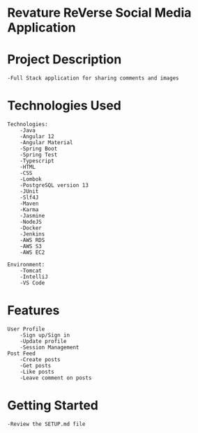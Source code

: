 # Revature ReVerse Social Media Application

# Project Description
    -Full Stack application for sharing comments and images 

# Technologies Used
    Technologies:
        -Java 
        -Angular 12
        -Angular Material
        -Spring Boot
        -Spring Test
        -Typescript
        -HTML
        -CSS
        -Lombok
        -PostgreSQL version 13
        -JUnit
        -Slf4J
        -Maven
        -Karma
        -Jasmine
        -NodeJS
        -Docker
        -Jenkins
        -AWS RDS
        -AWS S3
        -AWS EC2

    Environment:
        -Tomcat
        -IntelliJ
        -VS Code

# Features
    User Profile
        -Sign up/Sign in 
        -Update profile
        -Session Management
    Post Feed
        -Create posts
        -Get posts
        -Like posts
        -Leave comment on posts

# Getting Started

    -Review the SETUP.md file
